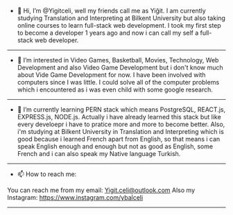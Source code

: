 - 👋 Hi, I’m @Yigitceli, well my friends call me as Yiğit. I am currently studying Translation and Interpreting at Bilkent University but also taking online
courses to learn full-stack web development. I took my first step to become a developer 1 years ago and now i can call my self a full-stack web developer.

**************************

- 👀 I’m interested in Video Games, Basketball, Movies, Technology, Web Development and also Video Game Development but i don't know much about Vide Game Development for now. I have been involved with computers since I was little. I could solve all of the computer
problems which i encountered as i was even child with some google research. 

**************************

- 🌱 I’m currently learning PERN stack which means PostgreSQL, REACT.js, EXPRESS.js, NODE.js. Actually i have already learned this stack but like every develoepr i have to pratice
more and more to become better. Also, i'm studying at Bilkent University in Translation and Interpreting which is good because i learned French apart from English, so that means 
i can speak English enough and enough but not as good as English, some French and i can also speak my Native language Turkish.

***************************

- 📫 How to reach me:

You can reach me from my email: Yigit.celi@outlook.com
Also my Instagram: https://www.instagram.com/ybalceli


***************************


